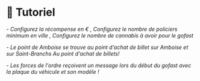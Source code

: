 # __🔧 Tutoriel__

*- Configurez la récompense en € , Configurez le nombre de policiers minimum en ville , Configurez le nombre de cannabis à avoir pour le gofast*

*- Le point de Amboise se trouve au point d'achat de billet sur Amboise et sur Saint-Branchs Au point d'achat de billets!*

*- Les forces de l'ordre reçoivent un message lors du début du gofast avec la plaque du véhicule et son modéle !*
